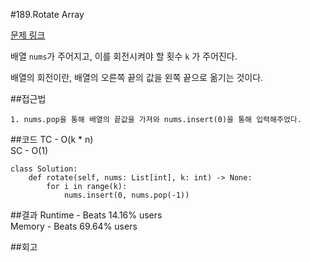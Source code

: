 #189.Rotate Array

[문제 링크](https://leetcode.com/problems/rotate-array/description/?envType=study-plan-v2&envId=top-interview-150)

배열 `nums`가 주어지고, 이를 회전시켜야 할 횟수 `k` 가 주어진다.

배열의 회전이란, 배열의 오른쪽 끝의 값을 왼쪽 끝으로 옮기는 것이다.

##접근법

```
1. nums.pop을 통해 배열의 끝값을 가져와 nums.insert(0)을 통해 입력해주었다.
```

##코드
TC - O(k * n)<br>
SC - O(1)
```
class Solution:
    def rotate(self, nums: List[int], k: int) -> None:
        for i in range(k):
            nums.insert(0, nums.pop(-1))
```

##결과
Runtime - Beats 14.16% users<br>
Memory - Beats 69.64% users

##회고
```
```